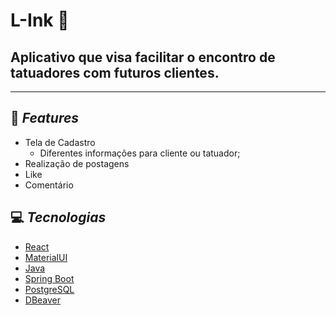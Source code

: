 # **L-Ink** 🔗

## Aplicativo que visa facilitar o encontro de tatuadores com futuros clientes.
---------------

## 🚀 ***Features***

- Tela de Cadastro
  - Diferentes informações para cliente ou tatuador;
- Realização de postagens
- Like
- Comentário


## 💻 ***Tecnologias***

- [React](https://pt-br.reactjs.org/) 
- [MaterialUI](https://mui.com/pt/)
- [Java](https://www.java.com/pt-BR/)
- [Spring Boot](https://spring.io/projects/spring-boot)
- [PostgreSQL](https://www.postgresql.org/)
- [DBeaver](https://dbeaver.io/)
